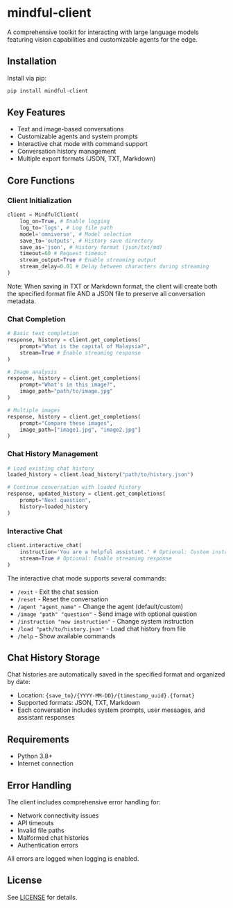 # mindful-client

A comprehensive toolkit for interacting with large language models featuring vision capabilities and customizable agents for the edge.

## Installation
Install via pip:
```python
pip install mindful-client
```

## Key Features

- Text and image-based conversations
- Customizable agents and system prompts
- Interactive chat mode with command support
- Conversation history management
- Multiple export formats (JSON, TXT, Markdown)

## Core Functions

### Client Initialization

```python
client = MindfulClient(
    log_on=True, # Enable logging
    log_to='logs', # Log file path
    model='omniverse', # Model selection
    save_to='outputs', # History save directory
    save_as='json', # History format (json/txt/md)
    timeout=60 # Request timeout
    stream_output=True # Enable streaming output
    stream_delay=0.01 # Delay between characters during streaming
)   
```
Note: When saving in TXT or Markdown format, the client will create both the specified format file AND a JSON file to preserve all conversation metadata.

### Chat Completion

```python
# Basic text completion
response, history = client.get_completions(
    prompt="What is the capital of Malaysia?",
    stream=True # Enable streaming response
)

# Image analysis
response, history = client.get_completions(
    prompt="What's in this image?",
    image_path="path/to/image.jpg"
)

# Multiple images
response, history = client.get_completions(
    prompt="Compare these images",
    image_path=["image1.jpg", "image2.jpg"]
)
```

### Chat History Management

```python
# Load existing chat history
loaded_history = client.load_history("path/to/history.json")

# Continue conversation with loaded history
response, updated_history = client.get_completions(
    prompt="Next question",
    history=loaded_history
)
```

### Interactive Chat

```python
client.interactive_chat(
    instruction='You are a helpful assistant.' # Optional: Custom instruction
    stream=True # Optional: Enable streaming response
)
```

The interactive chat mode supports several commands:

- `/exit` - Exit the chat session
- `/reset` - Reset the conversation
- `/agent "agent_name"` - Change the agent (default/custom)
- `/image "path" "question"` - Send image with optional question
- `/instruction "new instruction"` - Change system instruction
- `/load "path/to/history.json"` - Load chat history from file
- `/help` - Show available commands


## Chat History Storage

Chat histories are automatically saved in the specified format and organized by date:
- Location: `{save_to}/{YYYY-MM-DD}/{timestamp_uuid}.{format}`
- Supported formats: JSON, TXT, Markdown
- Each conversation includes system prompts, user messages, and assistant responses

## Requirements
- Python 3.8+
- Internet connection

## Error Handling

The client includes comprehensive error handling for:
- Network connectivity issues
- API timeouts
- Invalid file paths
- Malformed chat histories
- Authentication errors

All errors are logged when logging is enabled.

## License

See [LICENSE](LICENSE) for details.


